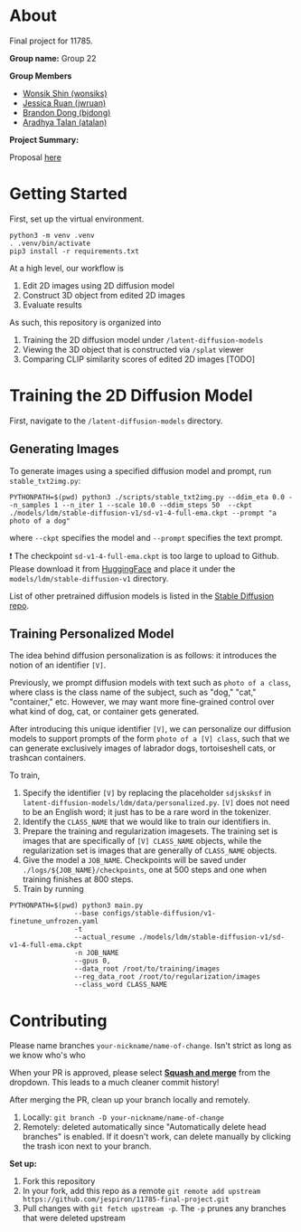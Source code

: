# About

Final project for 11785.

**Group name:** Group 22

**Group Members**
* [Wonsik Shin (wonsiks)](https://github.com/ceteris11)
* [Jessica Ruan (jwruan)](https://github.com/jespiron)
* [Brandon Dong (bjdong)](https://github.com/sad-ish-cat)
* [Aradhya Talan (atalan)](https://github.com/aradhyatalan)

**Project Summary:**

Proposal [here](https://drive.google.com/file/d/1CPV3XIylqadEOKOQzVrcmU3B1-otRehx/view?usp=sharing)

# Getting Started

First, set up the virtual environment.

```
python3 -m venv .venv
. .venv/bin/activate
pip3 install -r requirements.txt
```

At a high level, our workflow is
1. Edit 2D images using 2D diffusion model
2. Construct 3D object from edited 2D images
3. Evaluate results

As such, this repository is organized into
1. Training the 2D diffusion model under `/latent-diffusion-models`
2. Viewing the 3D object that is constructed via `/splat` viewer
3. Comparing CLIP similarity scores of edited 2D images [TODO]

# Training the 2D Diffusion Model

First, navigate to the `/latent-diffusion-models` directory.

## Generating Images

To generate images using a specified diffusion model and prompt, run `stable_txt2img.py`:
```
PYTHONPATH=$(pwd) python3 ./scripts/stable_txt2img.py --ddim_eta 0.0 --n_samples 1 --n_iter 1 --scale 10.0 --ddim_steps 50  --ckpt ./models/ldm/stable-diffusion-v1/sd-v1-4-full-ema.ckpt --prompt "a photo of a dog" 
```
where `--ckpt` specifies the model and `--prompt` specifies the text prompt.

❗ The checkpoint `sd-v1-4-full-ema.ckpt` is too large to upload to Github. Please download it from [HuggingFace](https://huggingface.co/CompVis/stable-diffusion-v-1-4-original/tree/main) and place it under the `models/ldm/stable-diffusion-v1` directory.

List of other pretrained diffusion models is listed in the [Stable Diffusion repo](https://github.com/CompVis/stable-diffusion?tab=readme-ov-file#stable-diffusion-v1).

## Training Personalized Model

The idea behind diffusion personalization is as follows: it introduces the notion of an identifier `[V]`.

Previously, we prompt diffusion models with text such as `photo of a class`, where class is the class name of the subject, such as "dog," "cat," "container," etc. However, we may want more fine-grained control over what kind of dog, cat, or container gets generated.

After introducing this unique identifier `[V]`, we can personalize our diffusion models to support prompts of the form `photo of a [V] class`, such that we can generate exclusively images of labrador dogs, tortoiseshell cats, or trashcan containers.

To train, 
1. Specify the identifier `[V]` by replacing the placeholder `sdjsksksf` in `latent-diffusion-models/ldm/data/personalized.py`. `[V]` does not need to be an English word; it just has to be a rare word in the tokenizer. 
2. Identify the `CLASS_NAME` that we would like to train our identifiers in.
2. Prepare the training and regularization imagesets. The training set is images that are specifically of `[V] CLASS_NAME` objects, while the regularization set is images that are generally of `CLASS_NAME` objects.
3. Give the model a `JOB_NAME`. Checkpoints will be saved under `./logs/${JOB_NAME}/checkpoints`, one at 500 steps and one when training finishes at 800 steps.
4. Train by running
```
PYTHONPATH=$(pwd) python3 main.py
                --base configs/stable-diffusion/v1-finetune_unfrozen.yaml 
                -t 
                --actual_resume ./models/ldm/stable-diffusion-v1/sd-v1-4-full-ema.ckpt  
                -n JOB_NAME
                --gpus 0, 
                --data_root /root/to/training/images 
                --reg_data_root /root/to/regularization/images 
                --class_word CLASS_NAME
```

# Contributing

Please name branches `your-nickname/name-of-change`. Isn't strict as long as we know who's who

When your PR is approved, please select **[Squash and merge](https://www.lloydatkinson.net/posts/2022/should-you-squash-merge-or-merge-commit/)** from the dropdown. This leads to a much cleaner commit history!

After merging the PR, clean up your branch locally and remotely.
1. Locally: `git branch -D your-nickname/name-of-change`
2. Remotely: deleted automatically since "Automatically delete head branches" is enabled. If it doesn't work, can delete manually by clicking the trash icon next to your branch.

**Set up:**
1. Fork this repository
2. In your fork, add this repo as a remote `git remote add upstream https://github.com/jespiron/11785-final-project.git`
3. Pull changes with `git fetch upstream -p`. The `-p` prunes any branches that were deleted upstream